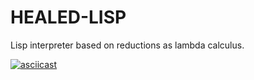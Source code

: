 # HEALED-LISP
Lisp interpreter based on reductions as lambda calculus. 

[![asciicast](https://asciinema.org/a/14.png)](https://asciinema.org/a/g9wt9BEkX5qmpDfunx03Jb3MM)
